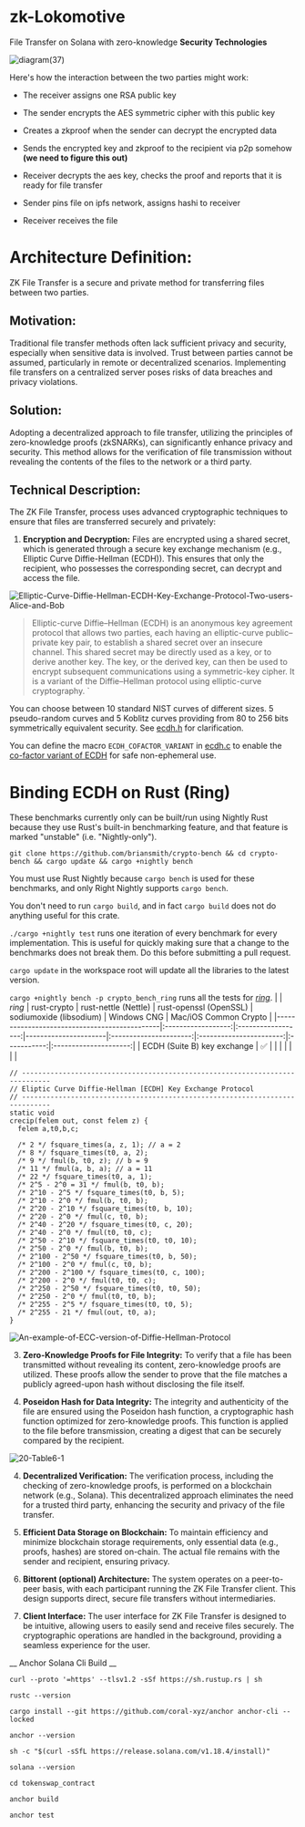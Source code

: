 # zk-Lokomotive
File Transfer on Solana with zero-knowledge
**Security Technologies**


![diagram(37)](https://github.com/virjilakrum/zk-lokomotive/assets/158029357/2200dc5c-ff40-4a41-ba37-51b9a9c8206b)

Here's how the interaction between the two parties might work:

- The receiver assigns one RSA public key
  
- The sender encrypts the AES symmetric cipher with this public key
  
- Creates a zkproof when the sender can decrypt the encrypted data
  
- Sends the encrypted key and zkproof to the recipient via p2p somehow **(we need to figure this out)**
  
- Receiver decrypts the aes key, checks the proof and reports that it is ready for file transfer
  
- Sender pins file on ipfs network, assigns hashi to receiver

- Receiver receives the file

# Architecture Definition:

ZK File Transfer is a secure and private method for transferring files between two parties.

## Motivation:

Traditional file transfer methods often lack sufficient privacy and security, especially when sensitive data is involved. Trust between parties cannot be assumed, particularly in remote or decentralized scenarios. Implementing file transfers on a centralized server poses risks of data breaches and privacy violations.

## Solution:

Adopting a decentralized approach to file transfer, utilizing the principles of zero-knowledge proofs (zkSNARKs), can significantly enhance privacy and security. This method allows for the verification of file transmission without revealing the contents of the files to the network or a third party.

## Technical Description:

The ZK File Transfer, process uses advanced cryptographic techniques to ensure that files are transferred securely and privately:

1. **Encryption and Decryption:** Files are encrypted using a shared secret, which is generated through a secure key exchange mechanism (e.g., Elliptic Curve Diffie-Hellman (ECDH)). This ensures that only the recipient, who possesses the corresponding secret, can decrypt and access the file.
   
![Elliptic-Curve-Diffie-Hellman-ECDH-Key-Exchange-Protocol-Two-users-Alice-and-Bob](https://github.com/virjilakrum/zk-lokomotive/assets/158029357/678ce0b9-d149-42b4-b959-937c9e753b00)

> Elliptic-curve Diffie–Hellman (ECDH) is an anonymous key agreement protocol that allows two parties, each having an elliptic-curve public–private key pair, to establish a shared secret over an insecure channel. This shared secret may be directly used as a key, or to derive another key. The key, or the derived key, can then be used to encrypt subsequent communications using a symmetric-key cipher. It is a variant of the Diffie–Hellman protocol using elliptic-curve cryptography.
`

You can choose between 10 standard NIST curves of different sizes. 5 pseudo-random curves and 5 Koblitz curves providing from 80 to 256 bits symmetrically equivalent security.  See [ecdh.h](https://github.com/kokke/tiny-ECDH-c/blob/master/ecdh.h) for clarification.

You can define the macro `ECDH_COFACTOR_VARIANT` in [ecdh.c](https://github.com/kokke/tiny-ECDH-c/blob/master/ecdh.c) to enable the [co-factor variant of ECDH](https://crypto.stackexchange.com/questions/18222/difference-between-ecdh-with-cofactor-key-and-ecdh-without-cofactor-key) for safe non-ephemeral use.

# Binding ECDH on Rust (Ring)

These benchmarks currently only can be built/run using Nightly Rust because
they use Rust's built-in benchmarking feature, and that feature is marked
"unstable" (i.e. "Nightly-only").

```
git clone https://github.com/briansmith/crypto-bench && cd crypto-bench && cargo update && cargo +nightly bench
```

You must use Rust Nightly because `cargo bench` is used for these benchmarks,
and only Right Nightly supports `cargo bench`.

You don't need to run `cargo build`, and in fact `cargo build` does not do
anything useful for this crate.

`./cargo +nightly test` runs one iteration of every benchmark for every
implementation. This is useful for quickly making sure that a change to the
benchmarks does not break them. Do this before submitting a pull request.

`cargo update` in the workspace root will update all the libraries to the
latest version.

`cargo +nightly bench -p crypto_bench_ring` runs all the tests for [*ring*](https://github.com/briansmith/ring).
|                                              |       *ring*       |     rust-crypto    | rust-nettle (Nettle) | rust-openssl (OpenSSL) | sodiumoxide (libsodium) | Windows CNG | Mac/iOS Common Crypto |
|----------------------------------------------|:------------------:|:------------------:|----------------------|:----------------------:|:-----------------------:|:-----------:|:---------------------:|
| ECDH (Suite B) key exchange                  | :white_check_mark: |                    |                      |                        |                         |             |                       |

```
// -----------------------------------------------------------------------------
// Eliptic Curve Diffie-Hellman [ECDH] Key Exchange Protocol
// -----------------------------------------------------------------------------
static void
crecip(felem out, const felem z) {
  felem a,t0,b,c;

  /* 2 */ fsquare_times(a, z, 1); // a = 2
  /* 8 */ fsquare_times(t0, a, 2);
  /* 9 */ fmul(b, t0, z); // b = 9
  /* 11 */ fmul(a, b, a); // a = 11
  /* 22 */ fsquare_times(t0, a, 1);
  /* 2^5 - 2^0 = 31 */ fmul(b, t0, b);
  /* 2^10 - 2^5 */ fsquare_times(t0, b, 5);
  /* 2^10 - 2^0 */ fmul(b, t0, b);
  /* 2^20 - 2^10 */ fsquare_times(t0, b, 10);
  /* 2^20 - 2^0 */ fmul(c, t0, b);
  /* 2^40 - 2^20 */ fsquare_times(t0, c, 20);
  /* 2^40 - 2^0 */ fmul(t0, t0, c);
  /* 2^50 - 2^10 */ fsquare_times(t0, t0, 10);
  /* 2^50 - 2^0 */ fmul(b, t0, b);
  /* 2^100 - 2^50 */ fsquare_times(t0, b, 50);
  /* 2^100 - 2^0 */ fmul(c, t0, b);
  /* 2^200 - 2^100 */ fsquare_times(t0, c, 100);
  /* 2^200 - 2^0 */ fmul(t0, t0, c);
  /* 2^250 - 2^50 */ fsquare_times(t0, t0, 50);
  /* 2^250 - 2^0 */ fmul(t0, t0, b);
  /* 2^255 - 2^5 */ fsquare_times(t0, t0, 5);
  /* 2^255 - 21 */ fmul(out, t0, a);
}
```
![An-example-of-ECC-version-of-Diffie-Hellman-Protocol](https://github.com/virjilakrum/zk-lokomotive/assets/158029357/338121bb-a462-40b1-a561-034dd9010c4f)


3. **Zero-Knowledge Proofs for File Integrity:** To verify that a file has been transmitted without revealing its content, zero-knowledge proofs are utilized. These proofs allow the sender to prove that the file matches a publicly agreed-upon hash without disclosing the file itself.

4. **Poseidon Hash for Data Integrity:** The integrity and authenticity of the file are ensured using the Poseidon hash function, a cryptographic hash function optimized for zero-knowledge proofs. This function is applied to the file before transmission, creating a digest that can be securely compared by the recipient.

![20-Table6-1](https://github.com/virjilakrum/zk-lokomotive/assets/158029357/6f57ca6d-f074-4106-aed1-067ab9277003)

4. **Decentralized Verification:** The verification process, including the checking of zero-knowledge proofs, is performed on a blockchain network (e.g., Solana). This decentralized approach eliminates the need for a trusted third party, enhancing the security and privacy of the file transfer.

5. **Efficient Data Storage on Blockchain:** To maintain efficiency and minimize blockchain storage requirements, only essential data (e.g., proofs, hashes) are stored on-chain. The actual file remains with the sender and recipient, ensuring privacy.

6. **Bittorent (optional) Architecture:** The system operates on a peer-to-peer basis, with each participant running the ZK File Transfer client. This design supports direct, secure file transfers without intermediaries.

7. **Client Interface:** The user interface for ZK File Transfer is designed to be intuitive, allowing users to easily send and receive files securely. The cryptographic operations are handled in the background, providing a seamless experience for the user.

__
Anchor Solana Cli Build
__

```curl --proto '=https' --tlsv1.2 -sSf https://sh.rustup.rs | sh```

```rustc --version```

```cargo install --git https://github.com/coral-xyz/anchor anchor-cli --locked```

```anchor --version```

```sh -c "$(curl -sSfL https://release.solana.com/v1.18.4/install)"```

```solana --version```

```cd tokenswap_contract```

```anchor build```

```anchor test```
